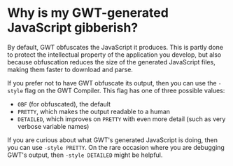 # Why is my GWT-generated JavaScript gibberish? #

By default, GWT obfuscates the JavaScript it produces.  This is partly done to protect the intellectual property of the application you develop, but also because obfuscation reduces the size of the generated JavaScript files, making them faster to download and parse.

If you prefer not to have GWT obfuscate its output, then you can use the `-style` flag on the GWT Compiler.  This flag has one of three possible values:

  * `OBF` (for obfuscated), the default
  * `PRETTY`, which makes the output readable to a human
  * `DETAILED`, which improves on `PRETTY` with even more detail (such as very verbose variable names)


If you are curious about what GWT's generated JavaScript is doing, then you can use `-style PRETTY`.  On the rare occasion where you are debugging GWT's output, then `-style DETAILED` might be helpful.